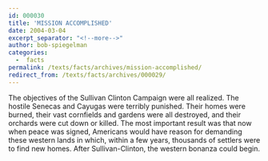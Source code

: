 ```yaml
---
id: 000030
title: 'MISSION ACCOMPLISHED'
date: 2004-03-04
excerpt_separator: "<!--more-->"
author: bob-spiegelman
categories:
  -  facts
permalink: /texts/facts/archives/mission-accomplished/
redirect_from: /texts/facts/archives/000029/
---
```


The objectives of the Sullivan Clinton Campaign were all realized. The hostile Senecas and Cayugas were terribly punished. Their homes were burned, their vast cornfields and gardens were all destroyed, and their orchards were cut down or killed. The most important result was that now when peace was signed, Americans would have reason for demanding these western lands in which, within a few years, thousands of settlers were to find new homes. After Sullivan-Clinton, the western bonanza could begin.
